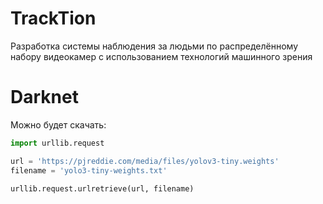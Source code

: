 # TrackTion
Разработка системы наблюдения за людьми по распределённому набору видеокамер с использованием технологий машинного зрения

# Darknet
Можно будет скачать:
```python
import urllib.request

url = 'https://pjreddie.com/media/files/yolov3-tiny.weights'
filename = 'yolo3-tiny-weights.txt'

urllib.request.urlretrieve(url, filename)
```
